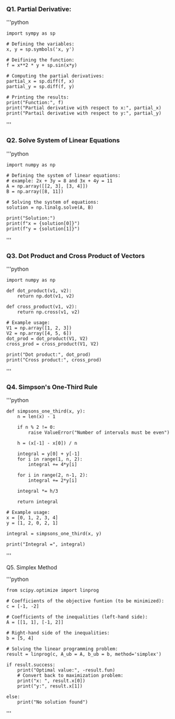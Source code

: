 ### Q1. Partial Derivative:

'''python

    import sympy as sp
    
    # Defining the variables:
    x, y = sp.symbols('x, y')
    
    # Deifining the function:
    f = x**2 * y + sp.sin(x*y)
    
    # Computing the partial derivatives:
    partial_x = sp.diff(f, x)
    partial_y = sp.diff(f, y)
    
    # Printing the results:
    print("Function:", f)
    print("Partial derivative with respect to x:", partial_x)
    print("Partail derivative with respect to y:", partial_y)
'''

### Q2. Solve System of Linear Equations

'''python

    import numpy as np
    
    # Defining the system of linear equations:
    # example: 2x + 3y = 8 and 3x + 4y = 11
    A = np.array([[2, 3], [3, 4]])
    B = np.array([8, 11])
    
    # Solving the system of equations:
    solution = np.linalg.solve(A, B)
    
    print("Solution:")
    print(f"x = {solution[0]}")
    print(f"y = {solution[1]}")
'''

### Q3. Dot Product and Cross Product of Vectors

'''python

    import numpy as np
    
    def dot_product(v1, v2):
        return np.dot(v1, v2)
    
    def cross_product(v1, v2):
        return np.cross(v1, v2)
    
    # Example usage:
    V1 = np.array([1, 2, 3])
    V2 = np.array([4, 5, 6])
    dot_prod = dot_product(V1, V2)
    cross_prod = cross_product(V1, V2)
    
    print("Dot product:", dot_prod)
    print("Cross product:", cross_prod)
'''

### Q4. Simpson's One-Third Rule

'''python

    def simpsons_one_third(x, y):
        n = len(x) - 1
    
        if n % 2 != 0:
            raise ValueError("Number of intervals must be even")
        
        h = (x[-1] - x[0]) / n
        
        integral = y[0] + y[-1]
        for i in range(1, n, 2):
            integral += 4*y[i]
    
        for i in range(2, n-1, 2):
            integral += 2*y[i]
    
        integral *= h/3
    
        return integral
    
    # Example usage:
    x = [0, 1, 2, 3, 4]
    y = [1, 2, 0, 2, 1]
    
    integral = simpsons_one_third(x, y)
    
    print("Integral =", integral)
'''

Q5. Simplex Method

'''python

    from scipy.optimize import linprog
    
    # Coefficients of the objective funtion (to be minimized):
    c = [-1, -2]
    
    # Coefficients of the inequalities (left-hand side):
    A = [[1, 1], [-1, 2]]
    
    # Right-hand side of the inequalities:
    b = [5, 4]
    
    # Solving the linear programming problem:
    result = linprog(c, A_ub = A, b_ub = b, method='simplex')
    
    if result.success:
        print("Optimal value:", -result.fun)
        # Convert back to maximization problem:
        print("x: ", result.x[0])
        print("y:", result.x[1])
    
    else:
        print("No solution found")
'''
    
